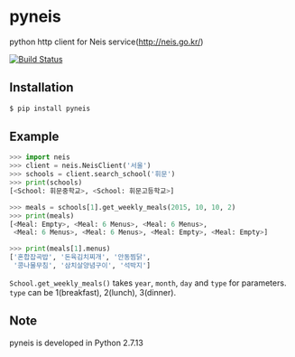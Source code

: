 # pyneis
python http client for Neis service(http://neis.go.kr/)

[![Build Status](https://travis-ci.org/hallazzang/pyneis.svg?branch=master)](https://travis-ci.org/hallazzang/pyneis)

Installation
------------
```bash
$ pip install pyneis
```

Example
-------
```python
>>> import neis
>>> client = neis.NeisClient('서울')
>>> schools = client.search_school('휘문')
>>> print(schools)
[<School: 휘문중학교>, <School: 휘문고등학교>]

>>> meals = schools[1].get_weekly_meals(2015, 10, 10, 2)
>>> print(meals)
[<Meal: Empty>, <Meal: 6 Menus>, <Meal: 6 Menus>,
 <Meal: 6 Menus>, <Meal: 6 Menus>, <Meal: Empty>, <Meal: Empty>]

>>> print(meals[1].menus)
['혼합잡곡밥', '돈육김치찌개', '안동찜닭',
 '콩나물무침', '삼치살양념구이', '석박지']
```

`School.get_weekly_meals()` takes `year`, `month`, `day` and `type` for parameters.
`type` can be 1(breakfast), 2(lunch), 3(dinner).

Note
----
pyneis is developed in Python 2.7.13
